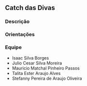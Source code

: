## Catch das Divas

### Descrição

### Orientações

### Equipe
- Isaac Silva Borges
- Julio Cesar Silva Moreira
- Mauricio Matchal Pinheiro Passos
- Talita Ester Araujo Alves
- Stefanny Pereira de Araujo Oliveira
